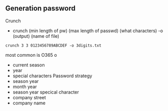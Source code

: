 ## Generation password 
Crunch
- crunch (min length of pw) (max length of passwd) (what characters) -o (output) (name of file)
```
crunch 3 3 0123456789ABCDEF -o 3digits.txt
```

most common is O365 o
 - current season
 - year 
 - special characters
Password strategy
 - season year
 - month year
 - season year specical character
 - company street
 - company name
